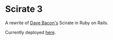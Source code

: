 # Scirate 3

A rewrite of [Dave Bacon's](http://dabacon.org) Scirate in Ruby on Rails.

Currently deployed [here](https://scirate3.herokuapp.com/).
